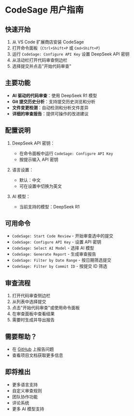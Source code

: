 # CodeSage 用户指南

## 快速开始

1. 从 VS Code 扩展商店安装 CodeSage
2. 打开命令面板（`Ctrl+Shift+P` 或 `Cmd+Shift+P`）
3. 运行 `CodeSage: Configure API Key` 设置 DeepSeek API 密钥
4. 从活动栏打开代码审查侧边栏
5. 选择提交并点击"开始代码审查"

## 主要功能

- **AI 驱动的代码审查**：使用 DeepSeek R1 模型
- **Git 提交历史分析**：支持提交历史浏览和分析
- **文件变更检测**：自动检测和分析文件差异
- **详细的审查报告**：提供可操作的改进建议

## 配置说明

1. DeepSeek API 密钥：
   - 在命令面板中运行 `CodeSage: Configure API Key`
   - 按提示输入 API 密钥

2. 语言设置：
   - 默认：中文
   - 可在设置中切换为英文

3. AI 模型：
   - 当前支持的模型：DeepSeek R1

## 可用命令

- `CodeSage: Start Code Review` - 开始审查选中的提交
- `CodeSage: Configure API Key` - 设置 API 密钥
- `CodeSage: Select AI Model` - 选择 AI 模型
- `CodeSage: Generate Report` - 生成审查报告
- `CodeSage: Filter by Date Range` - 按日期筛选提交
- `CodeSage: Filter by Commit ID` - 按提交 ID 筛选

## 审查流程

1. 打开代码审查侧边栏
2. 从列表中选择提交
3. 点击"开始代码审查"或使用命令面板
4. 在审查面板中查看结果
5. 需要时生成并导出报告

## 需要帮助？

- 在 [GitHub](https://github.com/nesnilnehc/CodeSage/issues) 上报告问题
- 查看项目文档获取更多信息

## 即将推出

- 更多语言支持
- 自定义审查规则
- 团队协作功能
- 评论系统
- 更多 AI 模型支持
